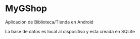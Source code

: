 # MyGShop
Aplicación de Biblioteca/Tienda en Android

La base de datos es local al dispositivo y esta creada en SQLite

